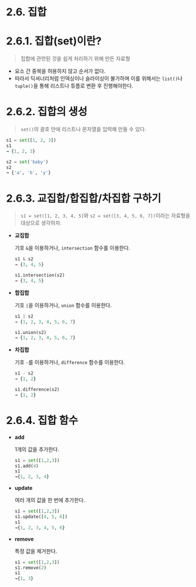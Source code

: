 # 2.6. 집합

# **2.6.1. 집합(set)이란?**

> 집합에 관련된 것을 쉽게 처리하기 위해 만든 자료형
> 
- 요소 간 중복을 허용하지 않고 순서가 없다.
- 따라서 딕셔너리처럼 인덱싱이나 슬라이싱이 불가하며 이를 위해서는 `list()`나 `tuple()`을 통해 리스트나 튜플로 변환 후 진행해야한다.

# **2.6.2. 집합의 생성**

> `set()`의 괄호 안에 리스트나 문자열을 입력해 만들 수 있다.
> 

```python
s1 = set([1, 2, 3])
s1
→ {1, 2, 3}

s2 = set('baby')
s2
→ {'a', 'b', 'y'}
```

# **2.6.3. 교집합/합집합/차집합 구하기**

> `s1 = set([1, 2, 3, 4, 5]`와 `s2 = set([3, 4, 5, 6, 7])`이라는 자료형을 대상으로 생각하자.
> 

- **교집합**
    
    기호 `&`을 이용하거나, `intersection` 함수를 이용한다.
    
    ```python
    s1 & s2
    → {3, 4, 5}
    
    s1.intersection(s2)
    → {3, 4, 5}
    ```
    

- **합집합**
    
    기호 `|`을 이용하거나, `union` 함수를 이용한다.
    
    ```python
    s1 | s2
    → {1, 2, 3, 4, 5, 6, 7}
    
    s1.union(s2)
    → {1, 2, 3, 4, 5, 6, 7}
    ```
    

- **차집합**
    
    기호 `-`를 이용하거나, `difference` 함수를 이용한다.
    
    ```python
    s1 - s2
    → {1, 2}
    
    s1.difference(s2)
    → {1, 2}
    ```
    

# **2.6.4. 집합 함수**

- **add**
    
    1개의 값을 추가한다.
    
    ```python
    s1 = set([1,2,3])
    s1.add(4)
    s1
    →{1, 2, 3, 4}
    ```
    

- **update**
    
    여러 개의 값을 한 번에 추가한다.
    
    ```python
    s1 = set([1,2,3])
    s1.update([4, 5, 6])
    s1
    →{1, 2, 3, 4, 5, 6}
    ```
    

- **remove**
    
    특정 값을 제거한다.
    
    ```python
    s1 = set([1,2,3])
    s1.remove(2)
    s1
    →{1, 3}
    ```